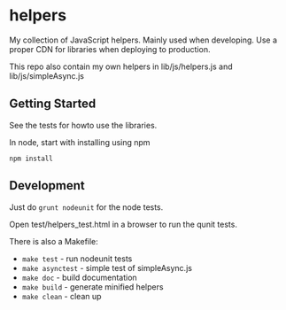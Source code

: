 # helpers

My collection of JavaScript helpers. Mainly used when developing. Use a proper CDN
for libraries when deploying to production.

This repo also contain my own helpers in lib/js/helpers.js and lib/js/simpleAsync.js


## Getting Started

See the tests for howto use the libraries.

In node, start with installing using npm

```
npm install
```


## Development

Just do `grunt nodeunit` for the node tests.

Open test/helpers_test.html in a browser to run the qunit tests.

There is also a Makefile:

 * `make test` - run nodeunit tests
 * `make asynctest` - simple test of simpleAsync.js
 * `make doc` - build documentation
 * `make build` - generate minified helpers
 * `make clean` - clean up

